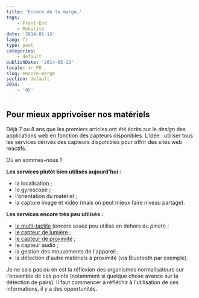 ```yaml
---
title: 'Encore de la marge…'
tags:
    - Front-End
    - Mobilité
date: '2014-05-13'
lang: fr
type: post
categories:
    - default
publishDate: '2014-05-13'
locale: fr_FR
slug: encore-marge
section: default
2014:
    - '05'
---
```


## Pour mieux apprivoiser nos matériels

Déjà 7 ou 8 ans que les premiers articles ont été écrits sur le *design* des applications web en fonction des capteurs disponibles. L'idée&nbsp;: utiliser tous les services dérivés des capteurs disponibles pour offrir des sites web réactifs.

Où en sommes-nous&nbsp;?

<!--more-->

**Les services plutôt bien utilisés aujourd'hui&nbsp;:**

 * la localisation ;
 * le gyroscope ;
 * l'orientation du matériel ;
 * la capture image et vidéo (mais on peut mieux faire niveau partage).

**Les services encore très peu utilisés&nbsp;:**

 * [le multi-tactile](https://developer.mozilla.org/en-US/docs/Web/Guide/Events/Touch_events "Touch Events &quot;, MDN") (encore assez peu utilisé en dehors du _pinch_) ;
 * [le capteur de lumière](https://developer.mozilla.org/en-US/docs/Web/API/DeviceLightEvent/Using_light_sensors "Using light sensors &quot;, MDN") ;
 * [le capteur de proximité](https://developer.mozilla.org/en-US/docs/Web/API/Proximity_Events "Proximity Events &quot;, MDN") ;
 * le capteur audio ;
 * la gestion des mouvements de l'appareil ;
 * la détection d'autre matériels à proximité (via Bluetooth par exemple).

Je ne sais pas où en est la réflexion des organismes normalisateurs sur l'ensemble de ces points (notamment si quelque chose avance sur la détection de pairs). Il faut commencer à réfléchir à l'utilisation de ces informations, il y a des opportunités.
